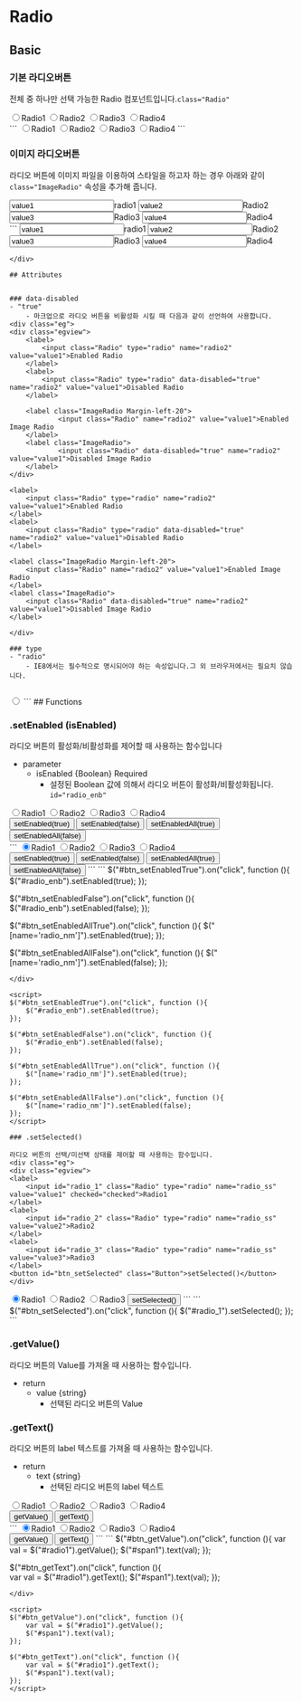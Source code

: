 

# Radio

## Basic


### 기본 라디오버튼
전체 중 하나만 선택 가능한 Radio 컴포넌트입니다.`class="Radio"`

<div class="eg">
<div class="egview">
	<label>
        <input class="Radio" type="radio" name="radio2" value="value1">Radio1
    </label>
    <label>
        <input class="Radio" type="radio" name="radio2" value="value2">Radio2
    </label>
    <label>
        <input class="Radio" type="radio" name="radio2" value="value3">Radio3
    </label>
    <label>
        <input class="Radio" type="radio" name="radio2" value="value4">Radio4
    </label>
</div>
```
<label>
    <input class="Radio" type="radio" name="radio2" value="value1">Radio1
</label>
<label>
    <input class="Radio" type="radio" name="radio2" value="value2">Radio2
</label>
<label>
    <input class="Radio" type="radio" name="radio2" value="value3">Radio3
</label>
<label>
    <input class="Radio" type="radio" name="radio2" value="value4">Radio4
</label>
```
</div>

### 이미지 라디오버튼
라디오 버튼에 이미지 파일을 이용하여 스타일을 하고자 하는 경우  아래와 같이 `class="ImageRadio"` 속성을 추가해 줍니다.
<div class="eg">
<div class="egview">
<label class="ImageRadio">
    <input class="Radio" name="radio2" value="value1">radio1
</label>
<label class="ImageRadio">
    <input class="Radio" name="radio2" value="value2">Radio2
</label>
<label class="ImageRadio">
    <input class="Radio" name="radio2" value="value3">Radio3
</label>
<label class="ImageRadio">
    <input class="Radio" name="radio2" value="value4">Radio4
</label>
</div>
```
<label class="ImageRadio">
    <input class="Radio" name="radio2" value="value1">radio1
</label>
<label class="ImageRadio">
    <input class="Radio" name="radio2" value="value2">Radio2
</label>
<label class="ImageRadio">
    <input class="Radio" name="radio2" value="value3">Radio3
</label>
<label class="ImageRadio">
    <input class="Radio" name="radio2" value="value4">Radio4
</label>

```
</div>
 
## Attributes
 

### data-disabled
- "true"
	- 마크업으로 라디오 버튼을 비활성화 시킬 때 다음과 같이 선언하여 사용합니다.
<div class="eg">
<div class="egview">
	<label>
    	<input class="Radio" type="radio" name="radio2" value="value1">Enabled Radio
	</label>
	<label>
    	<input class="Radio" type="radio" data-disabled="true" name="radio2" value="value1">Disabled Radio
	</label>
	
	<label class="ImageRadio Margin-left-20">
    		<input class="Radio" name="radio2" value="value1">Enabled Image Radio
	</label>
	<label class="ImageRadio">
    		<input class="Radio" data-disabled="true" name="radio2" value="value1">Disabled Image Radio
	</label>
</div>	
```
	<label>
    	<input class="Radio" type="radio" name="radio2" value="value1">Enabled Radio
	</label>
	<label>
    	<input class="Radio" type="radio" data-disabled="true" name="radio2" value="value1">Disabled Radio
	</label>
	
	<label class="ImageRadio Margin-left-20">
    	<input class="Radio" name="radio2" value="value1">Enabled Image Radio
	</label>
	<label class="ImageRadio">
    	<input class="Radio" data-disabled="true" name="radio2" value="value1">Disabled Image Radio
	</label>
```
</div>

### type
- "radio"
	- IE8에서는 필수적으로 명시되어야 하는 속성입니다.그 외 브라우저에서는 필요치 않습니다.
	
```
 <input class="Radio" type="radio" name="radio2" value="value1">
```
## Functions

### .setEnabled (isEnabled)

라디오 버튼의 활성화/비활성화를 제어할 때 사용하는 함수입니다

- parameter
	- isEnabled {Boolean} Required  
		- 설정된 Boolean 값에 의해서 라디오 버튼이 활성화/비활성화됩니다.
`id="radio_enb"`
<div class="eg">
<div class="egview">
<label>
    <input id="radio_enb" class="Radio" type="radio" name="radio_nm" value="value1" checked="checked">Radio1
</label>
<label>
    <input class="Radio" type="radio" name="radio_nm" value="value2">Radio2
</label>
<label>
    <input class="Radio" type="radio" name="radio_nm" value="value3">Radio3
</label>
<label>
    <input class="Radio" type="radio" name="radio_nm" value="value4">Radio4
</label><br>
<button id="btn_setEnabledTrue" class="Button">setEnabled(true)</button>
<button id="btn_setEnabledFalse" class="Button">setEnabled(false)</button>
<button id="btn_setEnabledAllTrue" class="Button">setEnabledAll(true)</button>
<button id="btn_setEnabledAllFalse" class="Button">setEnabledAll(false)</button>
</div>
```
<label>
    <input id="radio_enb" class="Radio" type="radio" name="radio_nm" value="value1" checked="checked">Radio1
</label>
<label>
    <input class="Radio" type="radio" name="radio_nm" value="value2">Radio2
</label>
<label>
    <input class="Radio" type="radio" name="radio_nm" value="value3">Radio3
</label>
<label>
    <input class="Radio" type="radio" name="radio_nm" value="value4">Radio4
</label><br>
<button id="btn_setEnabledTrue" class="Button">setEnabled(true)</button>
<button id="btn_setEnabledFalse" class="Button">setEnabled(false)</button>
<button id="btn_setEnabledAllTrue" class="Button">setEnabledAll(true)</button>
<button id="btn_setEnabledAllFalse" class="Button">setEnabledAll(false)</button>
```
```
$("#btn_setEnabledTrue").on("click", function (){
	$("#radio_enb").setEnabled(true);
});

$("#btn_setEnabledFalse").on("click", function (){
	$("#radio_enb").setEnabled(false);
});

$("#btn_setEnabledAllTrue").on("click", function (){
	$("[name='radio_nm']").setEnabled(true);
});

$("#btn_setEnabledAllFalse").on("click", function (){
	$("[name='radio_nm']").setEnabled(false);
});
```
</div>	

<script>
$("#btn_setEnabledTrue").on("click", function (){
	$("#radio_enb").setEnabled(true);
});

$("#btn_setEnabledFalse").on("click", function (){
	$("#radio_enb").setEnabled(false);
});

$("#btn_setEnabledAllTrue").on("click", function (){
	$("[name='radio_nm']").setEnabled(true);
});

$("#btn_setEnabledAllFalse").on("click", function (){
	$("[name='radio_nm']").setEnabled(false);
});
</script>	

### .setSelected()

라디오 버튼의 선택/미선택 상태를 제어할 때 사용하는 함수입니다.
<div class="eg">
<div class="egview">
<label>
    <input id="radio_1" class="Radio" type="radio" name="radio_ss" value="value1" checked="checked">Radio1
</label>
<label>
    <input id="radio_2" class="Radio" type="radio" name="radio_ss" value="value2">Radio2
</label>
<label>
    <input id="radio_3" class="Radio" type="radio" name="radio_ss" value="value3">Radio3
</label>
<button id="btn_setSelected" class="Button">setSelected()</button>
</div>
```
<label>
    <input id="radio_1" class="Radio" type="radio" name="radio_ss" value="value1" checked="checked">Radio1
</label>
<label>
    <input id="radio_2" class="Radio" type="radio" name="radio_ss" value="value2">Radio2
</label>
<label>
    <input id="radio_3" class="Radio" type="radio" name="radio_ss" value="value3">Radio3
</label>
<button id="btn_setSelected" class="Button">setSelected()</button>
```
```
$("#btn_setSelected").on("click", function (){
	$("#radio_1").setSelected();
});
```
</div>

<script>
$("#btn_setSelected").on("click", function (){
	$("#radio_1").setSelected();
});
</script>

### .getValue()

라디오 버튼의 Value를 가져올 때 사용하는 함수입니다.

- return 
	- value {string}
		- 선택된 라디오 버튼의 Value


### .getText()

라디오 버튼의 label 텍스트를 가져올 때 사용하는 함수입니다.

- return 
	- text {string}
		- 선택된 라디오 버튼의 label 텍스트

<div class="eg">
<div class="egview">
<label>
    <input id="radio1" class="Radio" type="radio" name="radio2" value="value1" checked="checked">Radio1
</label>
<label>
    <input class="Radio" type="radio" name="radio2" value="value2">Radio2
</label>
<label>
    <input class="Radio" type="radio" name="radio2" value="value3">Radio3
</label>
<label>
    <input class="Radio" type="radio" name="radio2" value="value4">Radio4
</label>
<br>
<span id="span1"></span>		
<button id="btn_getValue" class="Button">getValue()</button>
<button id="btn_getText" class="Button">getText()</button>
</div>
```
<label>
    <input id="radio1" class="Radio" type="radio" name="radio2" value="value1" checked="checked">Radio1
</label>
<label>
    <input class="Radio" type="radio" name="radio2" value="value2">Radio2
</label>
<label>
    <input class="Radio" type="radio" name="radio2" value="value3">Radio3
</label>
<label>
    <input class="Radio" type="radio" name="radio2" value="value4">Radio4
</label>
<br>
<span id="span1"></span>		
<button id="btn_getValue" class="Button">getValue()</button>
<button id="btn_getText" class="Button">getText()</button>
```
```
$("#btn_getValue").on("click", function (){	
	var val = $("#radio1").getValue();
	$("#span1").text(val);
});

$("#btn_getText").on("click", function (){	
	var val = $("#radio1").getText();
	$("#span1").text(val);
});

```
</div>

<script>
$("#btn_getValue").on("click", function (){	
	var val = $("#radio1").getValue();
	$("#span1").text(val);
});

$("#btn_getText").on("click", function (){	
	var val = $("#radio1").getText();
	$("#span1").text(val);
});
</script>